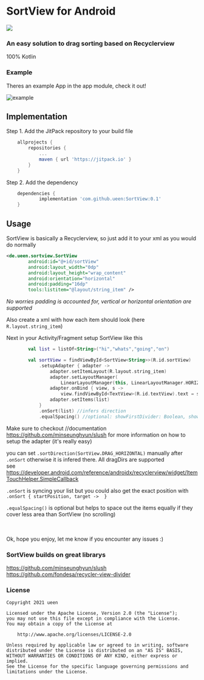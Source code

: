 # SortView for Android
[![](https://jitpack.io/v/ueen/SortView.svg)](https://jitpack.io/#ueen/SortView)
### An easy solution to drag sorting based on Recyclerview
100% Kotlin

### Example
Theres an example App in the app module, check it out!

![example](https://user-images.githubusercontent.com/5067479/121024028-1ec93980-c7a4-11eb-96e9-e08b3711c46c.gif)

## Implementation

Step 1. Add the JitPack repository to your build file 
```groovy
	allprojects {
		repositories {
			...
			maven { url 'https://jitpack.io' }
		}
	}
```

Step 2. Add the dependency
```groovy
	dependencies {
	        implementation 'com.github.ueen:SortView:0.1'
	}
```


## Usage

SortView is basically a Recyclerview, so just add it to your xml as you would do normally
```xml
<de.ueen.sortview.SortView
        android:id="@+id/sortView"
        android:layout_width="0dp"
        android:layout_height="wrap_content"
        android:orientation="horizontal"
        android:padding="16dp"
        tools:listitem="@layout/string_item" />
```
*No worries padding is accounted for, vertical or horizontal orientation are supported*

Also create a xml with how each item should look (here `R.layout.string_item`)

Next in your Activity/Fragment setup SortView like this
```kotlin
        val list = listOf<String>("hi","whats","going","on")

        val sortView = findViewById<SortView<String>>(R.id.sortView)
            .setupAdapter { adapter ->
                adapter.setItemLayout(R.layout.string_item)
                adapter.setLayoutManager(
                    LinearLayoutManager(this, LinearLayoutManager.HORIZONTAL, false))
                adapter.onBind { view, s ->
                    view.findViewById<TextView>(R.id.textView).text = s }
                adapter.setItems(list)
            }
            .onSort(list) //infers direction
            .equalSpacing() //optional: showFirstDivider: Boolean, showLastDivider: Boolean
```
Make sure to checkout //documentation https://github.com/minseunghyun/slush for more information on how to setup the adapter (it's really easy)

you can set `.sortDirection(SortView.DRAG_HORIZONTAL)` manually after `.onSort` otherwise it is infered there. All dragDirs are supported </br>
see https://developer.android.com/reference/androidx/recyclerview/widget/ItemTouchHelper.SimpleCallback

`.onSort` is syncing your list but you could also get the exact position with `.onSort { startPosition, target ->  }`

`.equalSpacing()` is optional but helps to space out the items equally if they cover less area than SortView (no scrolling)

</br></br>
Ok, hope you enjoy, let me know if you encounter any issues :)

### SortView builds on great librarys
https://github.com/minseunghyun/slush </br>
https://github.com/fondesa/recycler-view-divider

### License
```
Copyright 2021 ueen

Licensed under the Apache License, Version 2.0 (the "License");
you may not use this file except in compliance with the License.
You may obtain a copy of the License at

    http://www.apache.org/licenses/LICENSE-2.0

Unless required by applicable law or agreed to in writing, software
distributed under the License is distributed on an "AS IS" BASIS,
WITHOUT WARRANTIES OR CONDITIONS OF ANY KIND, either express or implied.
See the License for the specific language governing permissions and
limitations under the License.
```
